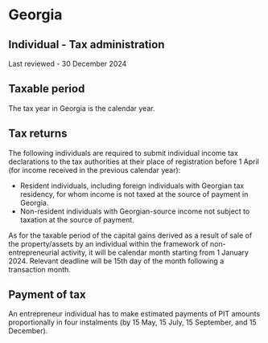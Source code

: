 # Georgia
## Individual - Tax administration
Last reviewed - 30 December 2024
## Taxable period
The tax year in Georgia is the calendar year.
## Tax returns
The following individuals are required to submit individual income tax declarations to the tax authorities at their place of registration before 1 April (for income received in the previous calendar year):
  * Resident individuals, including foreign individuals with Georgian tax residency, for whom income is not taxed at the source of payment in Georgia.
  * Non-resident individuals with Georgian-source income not subject to taxation at the source of payment.


As for the taxable period of the capital gains derived as a result of sale of the property/assets by an individual within the framework of non-entrepreneurial activity, it will be calendar month starting from 1 January 2024. Relevant deadline will be 15th day of the month following a transaction month.
## Payment of tax
An entrepreneur individual has to make estimated payments of PIT amounts proportionally in four instalments (by 15 May, 15 July, 15 September, and 15 December).

